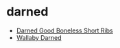 # darned

 * [Darned Good Boneless Short Ribs](../../index/d/darned-good-boneless-short-ribs-352974.json)
 * [Wallaby Darned](../../index/w/wallaby-darned.json)
